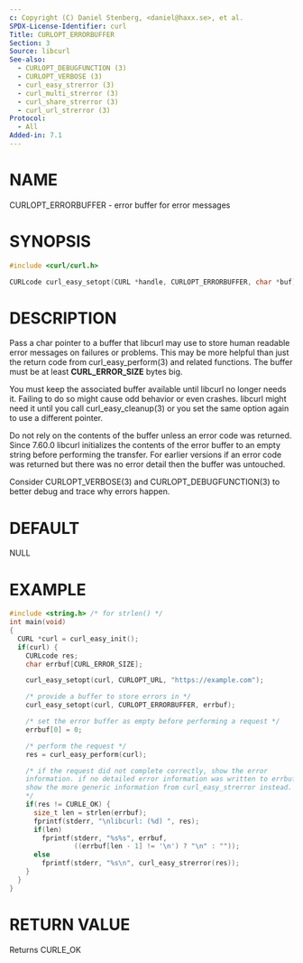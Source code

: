 ```yaml
---
c: Copyright (C) Daniel Stenberg, <daniel@haxx.se>, et al.
SPDX-License-Identifier: curl
Title: CURLOPT_ERRORBUFFER
Section: 3
Source: libcurl
See-also:
  - CURLOPT_DEBUGFUNCTION (3)
  - CURLOPT_VERBOSE (3)
  - curl_easy_strerror (3)
  - curl_multi_strerror (3)
  - curl_share_strerror (3)
  - curl_url_strerror (3)
Protocol:
  - All
Added-in: 7.1
---
```


# NAME

CURLOPT_ERRORBUFFER - error buffer for error messages

# SYNOPSIS

~~~c
#include <curl/curl.h>

CURLcode curl_easy_setopt(CURL *handle, CURLOPT_ERRORBUFFER, char *buf);
~~~

# DESCRIPTION

Pass a char pointer to a buffer that libcurl may use to store human readable
error messages on failures or problems. This may be more helpful than just the
return code from curl_easy_perform(3) and related functions. The buffer must
be at least **CURL_ERROR_SIZE** bytes big.

You must keep the associated buffer available until libcurl no longer needs
it. Failing to do so might cause odd behavior or even crashes. libcurl might
need it until you call curl_easy_cleanup(3) or you set the same option
again to use a different pointer.

Do not rely on the contents of the buffer unless an error code was returned.
Since 7.60.0 libcurl initializes the contents of the error buffer to an empty
string before performing the transfer. For earlier versions if an error code
was returned but there was no error detail then the buffer was untouched.

Consider CURLOPT_VERBOSE(3) and CURLOPT_DEBUGFUNCTION(3) to better
debug and trace why errors happen.

# DEFAULT

NULL

# EXAMPLE

~~~c
#include <string.h> /* for strlen() */
int main(void)
{
  CURL *curl = curl_easy_init();
  if(curl) {
    CURLcode res;
    char errbuf[CURL_ERROR_SIZE];

    curl_easy_setopt(curl, CURLOPT_URL, "https://example.com");

    /* provide a buffer to store errors in */
    curl_easy_setopt(curl, CURLOPT_ERRORBUFFER, errbuf);

    /* set the error buffer as empty before performing a request */
    errbuf[0] = 0;

    /* perform the request */
    res = curl_easy_perform(curl);

    /* if the request did not complete correctly, show the error
    information. if no detailed error information was written to errbuf
    show the more generic information from curl_easy_strerror instead.
    */
    if(res != CURLE_OK) {
      size_t len = strlen(errbuf);
      fprintf(stderr, "\nlibcurl: (%d) ", res);
      if(len)
        fprintf(stderr, "%s%s", errbuf,
                ((errbuf[len - 1] != '\n') ? "\n" : ""));
      else
        fprintf(stderr, "%s\n", curl_easy_strerror(res));
    }
  }
}
~~~

# RETURN VALUE

Returns CURLE_OK

